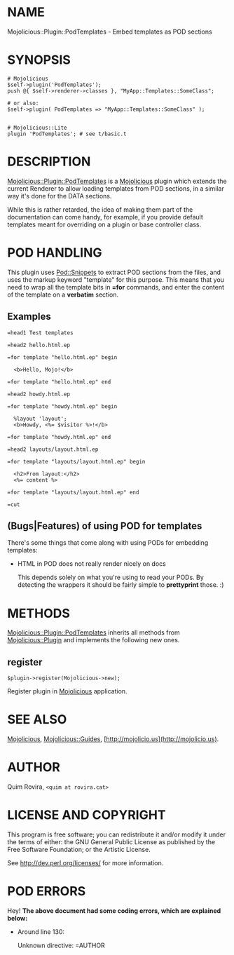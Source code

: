 # NAME

Mojolicious::Plugin::PodTemplates - Embed templates as POD sections

# SYNOPSIS

    # Mojolicious
    $self->plugin('PodTemplates');
    push @{ $self->renderer->classes }, "MyApp::Templates::SomeClass";

    # or also:
    $self->plugin( PodTemplates => "MyApp::Templates::SomeClass" );


    # Mojolicious::Lite
    plugin 'PodTemplates'; # see t/basic.t

# DESCRIPTION

[Mojolicious::Plugin::PodTemplates](https://metacpan.org/pod/Mojolicious::Plugin::PodTemplates) is a [Mojolicious](https://metacpan.org/pod/Mojolicious) plugin which extends
the current Renderer to allow loading templates from POD sections, in a similar
way it's done for the DATA sections.

While this is rather retarded, the idea of making them part of the documentation
can come handy, for example, if you provide default templates meant for overriding
on a plugin or base controller class.

# POD HANDLING

This plugin uses [Pod::Snippets](https://metacpan.org/pod/Pod::Snippets) to extract POD sections from the files, and
uses the markup keyword "template" for this purpose. This means that you need
to wrap all the template bits in **=for** commands, and enter the content of
the template on a **verbatim** section.

## Examples

    =head1 Test templates
    
    =head2 hello.html.ep

    =for template "hello.html.ep" begin
    
      <b>Hello, Mojo!</b>

    =for template "hello.html.ep" end
    
    =head2 howdy.html.ep
    
    =for template "howdy.html.ep" begin
    
      %layout 'layout';
      <b>Howdy, <%= $visitor %>!</b>
    
    =for template "howdy.html.ep" end
    
    =head2 layouts/layout.html.ep
    
    =for template "layouts/layout.html.ep" begin
    
      <h2>From layout:</h2>
      <%= content %>
    
    =for template "layouts/layout.html.ep" end
    
    =cut

## (Bugs|Features) of using POD for templates

There's some things that come along with using PODs for embedding templates:

- HTML in POD does not really render nicely on docs

    This depends solely on what you're using to read your PODs. By detecting the
    wrappers it should be fairly simple to **prettyprint** those. :)

# METHODS

[Mojolicious::Plugin::PodTemplates](https://metacpan.org/pod/Mojolicious::Plugin::PodTemplates) inherits all methods from
[Mojolicious::Plugin](https://metacpan.org/pod/Mojolicious::Plugin) and implements the following new ones.

## register

    $plugin->register(Mojolicious->new);

Register plugin in [Mojolicious](https://metacpan.org/pod/Mojolicious) application.

# SEE ALSO

[Mojolicious](https://metacpan.org/pod/Mojolicious), [Mojolicious::Guides](https://metacpan.org/pod/Mojolicious::Guides), [http://mojolicio.us](http://mojolicio.us).

# AUTHOR

Quim Rovira, `<quim at rovira.cat>`

# LICENSE AND COPYRIGHT

This program is free software; you can redistribute it and/or modify it
under the terms of either: the GNU General Public License as published
by the Free Software Foundation; or the Artistic License.

See http://dev.perl.org/licenses/ for more information.

# POD ERRORS

Hey! **The above document had some coding errors, which are explained below:**

- Around line 130:

    Unknown directive: =AUTHOR
